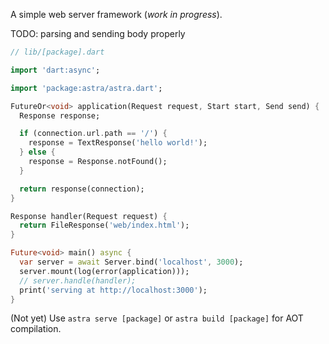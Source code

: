 A simple web server framework (_work in progress_).

TODO: parsing and sending body properly

```dart
// lib/[package].dart

import 'dart:async';

import 'package:astra/astra.dart';

FutureOr<void> application(Request request, Start start, Send send) {
  Response response;

  if (connection.url.path == '/') {
    response = TextResponse('hello world!');
  } else {
    response = Response.notFound();
  }

  return response(connection);
}

Response handler(Request request) {
  return FileResponse('web/index.html');
}

Future<void> main() async {
  var server = await Server.bind('localhost', 3000);
  server.mount(log(error(application)));
  // server.handle(handler);
  print('serving at http://localhost:3000');
}
```

(Not yet) Use `astra serve [package]` or `astra build [package]` for AOT compilation.
